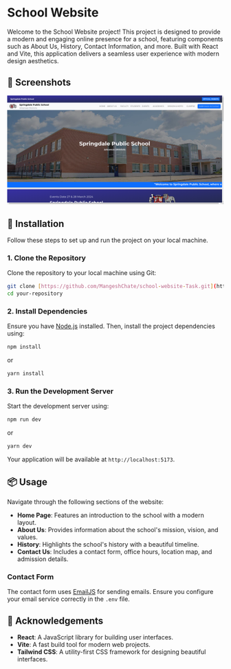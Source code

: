 

# School Website

Welcome to the School Website project! This project is designed to provide a modern and engaging online presence for a school, featuring components such as About Us, History, Contact Information, and more. Built with React and Vite, this application delivers a seamless user experience with modern design aesthetics.

## 📸 Screenshots

![Home Page](./public/s1.png)

## 🚀 Installation

Follow these steps to set up and run the project on your local machine.

### 1. Clone the Repository

Clone the repository to your local machine using Git:

```bash
git clone [https://github.com/MangeshChate/school-website-Task.git](https://github.com/MangeshChate/school-website-Task.git)
cd your-repository
```

### 2. Install Dependencies

Ensure you have [Node.js](https://nodejs.org/) installed. Then, install the project dependencies using:

```bash
npm install
```

or

```bash
yarn install
```



### 3. Run the Development Server

Start the development server using:

```bash
npm run dev
```

or

```bash
yarn dev
```

Your application will be available at `http://localhost:5173`.

## 📦 Usage

Navigate through the following sections of the website:

- **Home Page**: Features an introduction to the school with a modern layout.
- **About Us**: Provides information about the school's mission, vision, and values.
- **History**: Highlights the school's history with a beautiful timeline.
- **Contact Us**: Includes a contact form, office hours, location map, and admission details.

### Contact Form

The contact form uses [EmailJS](https://www.emailjs.com/) for sending emails. Ensure you configure your email service correctly in the `.env` file.





## 📝 Acknowledgements

- **React**: A JavaScript library for building user interfaces.
- **Vite**: A fast build tool for modern web projects.
- **Tailwind CSS**: A utility-first CSS framework for designing beautiful interfaces.


